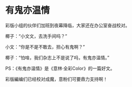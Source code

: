 # 有鬼亦温情

彩版小组的伙伴们加班到夜幕降临，大家还在办公室奋战校对。 

椰子：“小文文，去洗手间吗？” 

小文：“你是不是不敢去，担心有鬼啊？” 

椰子：“怕啥，我们杂志上不是说了吗，有鬼亦温情。” 

PS：《有鬼亦温情》是《意林·全彩Color》的一篇好文。 

彩版編编们已经校对成魔，意粉们可要鼎力支持啊！